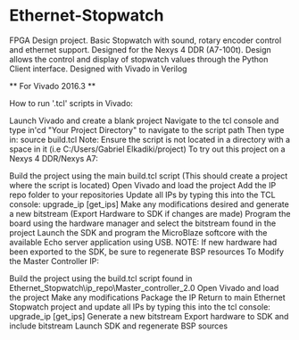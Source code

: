 # Ethernet-Stopwatch
FPGA Design project. Basic Stopwatch with sound, rotary encoder control and ethernet support. Designed for the Nexys 4 DDR (A7-100t). Design allows the control and display of stopwatch values through the Python Client interface. Designed with Vivado in Verilog

** For Vivado 2016.3 **

How to run '.tcl' scripts in Vivado:

Launch Vivado and create a blank project
Navigate to the tcl console and type in'cd "Your Project Directory" to navigate to the script path
Then type in: source build.tcl Note: Ensure the script is not located in a directory with a space in it (i.e C:/Users/Gabriel Elkadiki/project)
To try out this project on a Nexys 4 DDR/Nexys A7:

Build the project using the main build.tcl script (This should create a project where the script is located)
Open Vivado and load the project
Add the IP repo folder to your repositories
Update all IPs by typing this into the TCL console: upgrade_ip [get_ips]
Make any modifications desired and generate a new bitstream (Export Hardware to SDK if changes are made)
Program the board using the hardware manager and select the bitstream found in the project
Launch the SDK and program the MicroBlaze softcore with the available Echo server application using USB. NOTE: If new hardware had been exported to the SDK, be sure to regenerate BSP resources
To Modify the Master Controller IP:

Build the project using the build.tcl script found in Ethernet_Stopwatch\ip_repo\Master_controller_2.0
Open Vivado and load the project
Make any modifications
Package the IP
Return to main Ethernet Stopwatch project and update all IPs by typing this into the tcl console: upgrade_ip [get_ips]
Generate a new bitstream
Export hardware to SDK and include bitstream
Launch SDK and regenerate BSP sources
